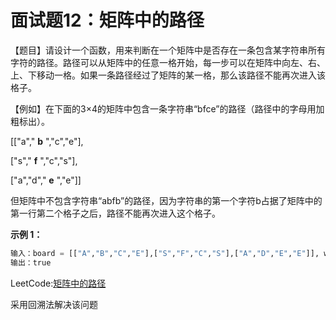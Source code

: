 # 面试题12：矩阵中的路径



【题目】请设计一个函数，用来判断在一个矩阵中是否存在一条包含某字符串所有字符的路径。路径可以从矩阵中的任意一格开始，每一步可以在矩阵中向左、右、上、下移动一格。如果一条路径经过了矩阵的某一格，那么该路径不能再次进入该格子。



【例如】在下面的3×4的矩阵中包含一条字符串“bfce”的路径（路径中的字母用加粗标出）。

[["a"," **b** ","c","e"],

["s"," **f** ","c","s"],

["a","d"," **e** ","e"]]

但矩阵中不包含字符串“abfb”的路径，因为字符串的第一个字符b占据了矩阵中的第一行第二个格子之后，路径不能再次进入这个格子。



**示例 1：**

```python
输入：board = [["A","B","C","E"],["S","F","C","S"],["A","D","E","E"]], word = "ABCCED"
输出：true
```





LeetCode:[矩阵中的路径](https://leetcode-cn.com/problems/ju-zhen-zhong-de-lu-jing-lcof/)

采用回溯法解决该问题






















